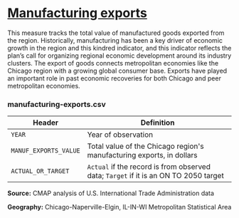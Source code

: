 # [Manufacturing exports](https://www.cmap.illinois.gov/2050/indicators/manufacturing-exports)

This measure tracks the total value of manufactured goods exported from the region. Historically, manufacturing has been a key driver of economic growth in the region and this kindred indicator, and this indicator reflects the plan’s call for organizing regional economic development around its industry clusters. The export of goods connects metropolitan economies like the Chicago region with a growing global consumer base. Exports have played an important role in past economic recoveries for both Chicago and peer metropolitan economies.

### manufacturing-exports.csv

Header | Definition
-------|-----------
`YEAR` | Year of observation
`MANUF_EXPORTS_VALUE` | Total value of the Chicago region's manufacturing exports, in dollars
`ACTUAL_OR_TARGET` | `Actual` if the record is from observed data; `Target` if it is an ON TO 2050 target

**Source:** CMAP analysis of U.S. International Trade Administration data

**Geography:** Chicago-Naperville-Elgin, IL-IN-WI Metropolitan Statistical Area

